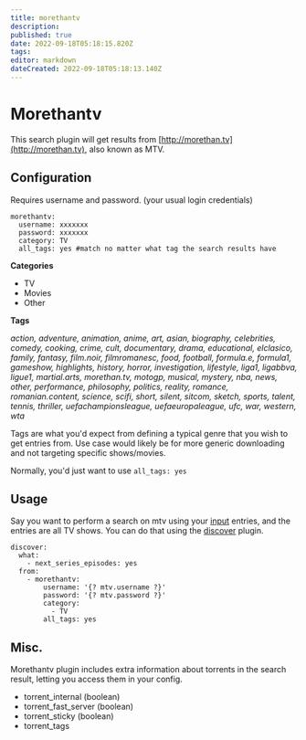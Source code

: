 ```yaml
---
title: morethantv
description: 
published: true
date: 2022-09-18T05:18:15.820Z
tags: 
editor: markdown
dateCreated: 2022-09-18T05:18:13.140Z
---
```


# Morethantv
This search plugin will get results from [http://morethan.tv](http://morethan.tv), also known as MTV.

## Configuration
Requires username and password. (your usual login credentials)
```
morethantv:
  username: xxxxxxx
  password: xxxxxxx
  category: TV
  all_tags: yes #match no matter what tag the search results have
```

**Categories**
* TV
* Movies
* Other

**Tags**

*action, adventure, animation, anime, art, asian, biography, celebrities, comedy, cooking, crime, cult, documentary, drama, educational, elclasico, family, fantasy, film.noir, filmromanesc, food, football, formula.e, formula1, gameshow, highlights, history, horror, investigation, lifestyle, liga1, ligabbva, ligue1, martial.arts, morethan.tv, motogp, musical, mystery, nba, news, other, performance, philosophy, politics, reality, romance, romanian.content, science, scifi, short, silent, sitcom, sketch, sports, talent, tennis, thriller, uefachampionsleague, uefaeuropaleague, ufc, war, western, wta*

Tags are what you'd expect from defining a typical genre that you wish to get entries from. Use case would likely be for more generic downloading and not targeting specific shows/movies.

Normally, you'd just want to use `all_tags: yes`

## Usage
Say you want to perform a search on mtv using your [input](/Plugins) entries, and the entries are all TV shows. You can do that using the [discover](/Plugins/discover) plugin.

```
discover:
  what:
    - next_series_episodes: yes
  from:
    - morethantv:
        username: '{? mtv.username ?}'
        password: '{? mtv.password ?}'
        category:
          - TV
        all_tags: yes
```

## Misc.
Morethantv plugin includes extra information about torrents in the search result, letting you access them in your config.

* torrent_internal (boolean)
* torrent_fast_server (boolean)
* torrent_sticky (boolean)
* torrent_tags